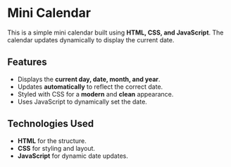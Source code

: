 # Mini Calendar

This is a simple mini calendar built using **HTML, CSS, and JavaScript**. The calendar updates dynamically to display the current date.

## Features
- Displays the **current day, date, month, and year**.
- Updates **automatically** to reflect the correct date.
- Styled with CSS for a **modern** and **clean** appearance.
- Uses JavaScript to dynamically set the date.

## Technologies Used
- **HTML** for the structure.
- **CSS** for styling and layout.
- **JavaScript** for dynamic date updates.
